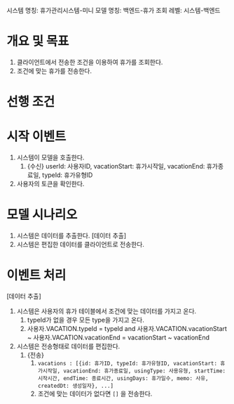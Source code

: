 시스템 명칭: 휴가관리시스템-미니
모델 명칭:  백엔드-휴가 조회
레벨: 시스템-백엔드

# 개요 및 목표
1. 클라이언트에서 전송한 조건을 이용하여 휴가를 조회한다.
2. 조건에 맞는 휴가를 전송한다.

# 선행 조건


# 시작 이벤트
1. 시스템이 모델을 호출한다.
	1. {수신} userId: 사용자ID, vacationStart: 휴가시작일, vacationEnd: 휴가종료일, typeId: 휴가유형ID
2. 사용자의 토큰을 확인한다.

# 모델 시나리오
1. 시스템은 데이터를 추출한다. [데이터 추출]
2. 시스템은 편집한 데이터를 클라이언트로 전송한다.

# 이벤트 처리
[데이터 추출]
1. 시스템은 사용자의 휴가 테이블에서 조건에 맞는 데이터를 가지고 온다.
	1. typeId가 없을 경우 모든 type을 가지고 온다.
	2. 사용자.VACATION.typeId = typeId and
	   사용자.VACATION.vacationStart ~ 사용자.VACATION.vacationEnd = vacationStart ~ vacationEnd
2. 시스템은 전송형태로 데이터를 편집한다.
	1. {전송}
		1. ```vacations : [{id: 휴가ID, typeId: 휴가유형ID, vacationStart: 휴가시작일, vacationEnd: 휴가종료일, usingType: 사용유형, startTime: 시작시간, endTime: 종료시간, usingDays: 휴가일수, memo: 사유, createdDt: 생성일자}, ...]``` 
		2. 조건에 맞는 데이터가 없다면 `[]` 을 전송한다.